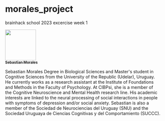 # morales_project
brainhack school 2023 excercise week 1

<a href="https://github.com/sebamorales-lab">
   <img src="https://avatars.githubusercontent.com/u/132937670?s=400&u=bce9e06f45e68be59322e7f76795bd9ac372ed35&v=4" width="100px;" alt=""/>
   <br /><sub><b>Sebastian Morales</b></sub>
</a>

Sebastian Morales
Degree in Biological Sciences and Master's student in Cognitive Sciences from the University of the Republic (Udelar), Uruguay. He currently works as a research assistant at the Institute of Foundations and Methods in the Faculty of Psychology. At CIBPsi, she is a member of the Cognitive Neuroscience and Mental Health research line. His academic interests are linked to the neural processing of social interactions in people with symptoms of depression and/or social anxiety. Sebastian is also a member of the Sociedad de Neurociencias del Uruguay (SNU) and the Sociedad Uruguaya de Ciencias Cognitivas y del Comportamiento (SUCCC).
